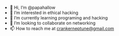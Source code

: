 - 👋 Hi, I’m @papahallow
- 👀 I’m interested in ethical hacking
- 🌱 I’m currently learning programing and hacking
- 💞️ I’m looking to collaborate on networking
- 📫 How to reach me at crankerneptune@gmail.com

<!---
papahallow/papahallow is a ✨ special ✨ repository because its `README.md` (this file) appears on your GitHub profile.
You can click the Preview link to take a look at your changes.
--->
